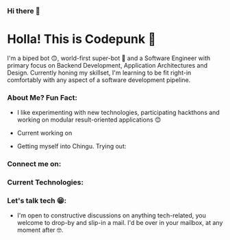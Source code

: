 ### Hi there 👋

<!--
**50-Course/50-Course** is a ✨ _special_ ✨ repository because its `README.md` (this file) appears on your GitHub profile.

Here are some ideas to get you started:

- 🔭 I’m currently working on ...
- 🌱 I’m currently learning ...
- 👯 I’m looking to collaborate on ...
- 🤔 I’m looking for help with ...
- 💬 Ask me about ...
- 📫 How to reach me: ...
- 😄 Pronouns: ...
- ⚡ Fun fact: ...
-->

# Holla! This is Codepunk 👋
I'm a biped bot 🙃, world-first super-bot 🤖 and a Software Engineer with primary focus on Backend Development, Application Architectures and Design. Currently honing my skillset, I'm learning to be fit right-in comfortably with any aspect of a software development pipeline.

### About Me? Fun Fact:
- I like experimenting with new technologies, participating hackthons and working on modular result-oriented applications 😊
- Current working on 

- Getting myself into Chingu. Trying out:

### Connect me on:

### Current Technologies:

### Let's talk tech 😁:
- I'm open to constructive discussions on anything tech-related, you welcome to drop-by and slip-in a mail. I'd be over in your mailbox, at any moment after 🤓.

